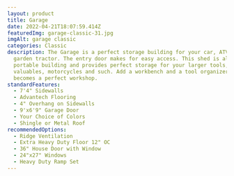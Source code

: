 ```yaml
---
layout: product
title: Garage
date: 2022-04-21T18:07:59.414Z
featuredImg: garage-classic-31.jpg
imgAlt: garage classic
categories: Classic
description: The Garage is a perfect storage building for your car, ATV or
  garden tractor. The entry door makes for easy access. This shed is also a
  portable building and provides perfect storage for your larger tools,
  valuables, motorcycles and such. Add a workbench and a tool organizer and it
  becomes a perfect workshop.
standardFeatures:
  - 7'4" Sidewalls
  - Advantech Flooring
  - 4" Overhang on Sidewalls
  - 9'x6'9" Garage Door
  - Your Choice of Colors
  - Shingle or Metal Roof
recommendedOptions:
  - Ridge Ventilation
  - Extra Heavy Duty Floor 12" OC
  - 36" House Door with Window
  - 24"x27" Windows
  - Heavy Duty Ramp Set
---
```

